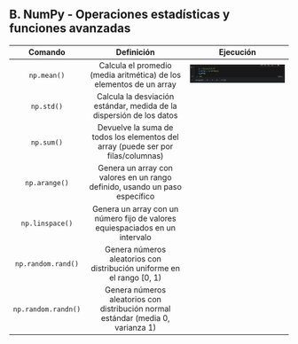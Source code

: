 ## B. NumPy - Operaciones estadísticas y funciones avanzadas

| Comando | Definición | Ejecución |
|:--------------:|:------------:|:-------------:|
| `np.mean()` | Calcula el promedio (media aritmética) de los elementos de un array | ![01](./fotos-ejecuciones/01.png) |
| `np.std()` | Calcula la desviación estándar, medida de la dispersión de los datos |  |
| `np.sum()` | Devuelve la suma de todos los elementos del array (puede ser por filas/columnas) |  |
| `np.arange()` | Genera un array con valores en un rango definido, usando un paso específico |  |
| `np.linspace()` | Genera un array con un número fijo de valores equiespaciados en un intervalo|  |
| `np.random.rand()` | Genera números aleatorios con distribución uniforme en el rango [0, 1) |  |
| `np.random.randn()` | Genera números aleatorios con distribución normal estándar (media 0, varianza 1) |  |
